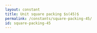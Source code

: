 ```yaml
---
layout: constant
title: Unit square packing $s(45)$
permalink: /constants/square-packing-45/
id: square-packing-45
---
```

